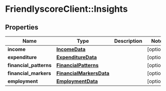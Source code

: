 # FriendlyscoreClient::Insights

## Properties
Name | Type | Description | Notes
------------ | ------------- | ------------- | -------------
**income** | [**IncomeData**](IncomeData.md) |  | [optional] 
**expenditure** | [**ExpenditureData**](ExpenditureData.md) |  | [optional] 
**financial_patterns** | [**FinancialPatterns**](FinancialPatterns.md) |  | [optional] 
**financial_markers** | [**FinancialMarkersData**](FinancialMarkersData.md) |  | [optional] 
**employment** | [**EmploymentData**](EmploymentData.md) |  | [optional] 


